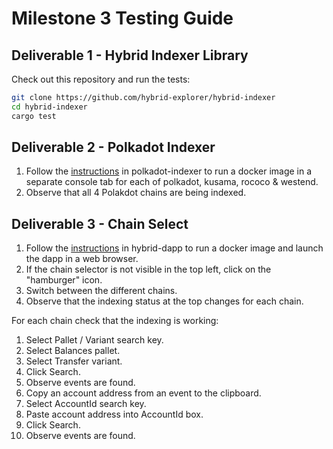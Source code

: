 # Milestone 3 Testing Guide

## Deliverable 1 - Hybrid Indexer Library

Check out this repository and run the tests:

 ```sh
git clone https://github.com/hybrid-explorer/hybrid-indexer
cd hybrid-indexer
cargo test
```

## Deliverable 2 - Polkadot Indexer

1. Follow the [instructions](https://github.com/hybrid-explorer/polkadot-indexer/blob/main/README.md#docker) in polkadot-indexer to run a docker image in a separate console tab for each of polkadot, kusama, rococo & westend.
1. Observe that all 4 Polakdot chains are being indexed.

## Deliverable 3 - Chain Select

1. Follow the [instructions](https://github.com/hybrid-explorer/hybrid-dapp/blob/main/README.md#docker) in hybrid-dapp to run a docker image and launch the dapp in a web browser.
1. If the chain selector is not visible in the top left, click on the "hamburger" icon.
1. Switch between the different chains.
1. Observe that the indexing status at the top changes for each chain.

For each chain check that the indexing is working:
1. Select Pallet / Variant search key.
1. Select Balances pallet.
1. Select Transfer variant.
1. Click Search.
1. Observe events are found.
1. Copy an account address from an event to the clipboard.
1. Select AccountId search key.
1. Paste account address into AccountId box.
1. Click Search.
1. Observe events are found.
